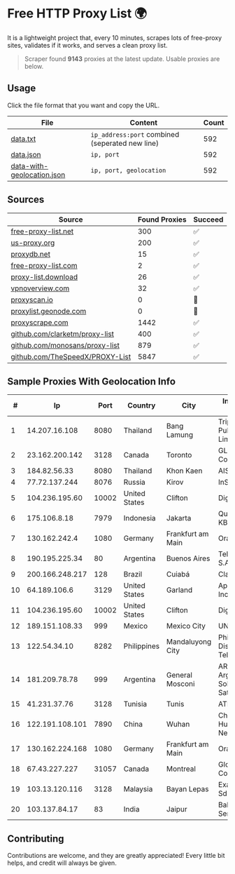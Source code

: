 
# Free HTTP Proxy List 🌍

It is a lightweight project that, every 10 minutes, scrapes lots of free-proxy sites, validates if it works, and serves a clean proxy list.


> Scraper found **9143** proxies at the latest update. Usable proxies are below.

## Usage

Click the file format that you want and copy the URL.


|File|Content|Count|
|----|-------|-----|
|[data.txt](https://raw.githubusercontent.com/themiralay/Proxy-List-World/master/data.txt)|`ip_address:port` combined (seperated new line)|592|
|[data.json](https://raw.githubusercontent.com/themiralay/Proxy-List-World/master/data.json)|`ip, port`|592|
|[data-with-geolocation.json](https://raw.githubusercontent.com/themiralay/Proxy-List-World/master/data-with-geolocation.json)|`ip, port, geolocation`|592|

## Sources

|Source|Found Proxies|Succeed|
|------|-------------|-------|
|[free-proxy-list.net](https://free-proxy-list.net)|300|✅|
|[us-proxy.org](https://www.us-proxy.org)|200|✅|
|[proxydb.net](http://proxydb.net)|15|✅|
|[free-proxy-list.com](https://free-proxy-list.com/?page=&port=&type%5B%5D=http&type%5B%5D=https&up_time=0&search=Search)|2|✅|
|[proxy-list.download](https://www.proxy-list.download/HTTP)|26|✅|
|[vpnoverview.com](https://vpnoverview.com/privacy/anonymous-browsing/free-proxy-servers)|32|✅|
|[proxyscan.io](https://www.proxyscan.io)|0|🚫|
|[proxylist.geonode.com](https://proxylist.geonode.com/api/proxy-list?limit=300&page=1&sort_by=lastChecked&sort_type=desc&protocols=http,https)|0|🚫|
|[proxyscrape.com](https://api.proxyscrape.com/v2/?request=displayproxies&protocol=http&timeout=10000&country=all&ssl=all&anonymity=all)|1442|✅|
|[github.com/clarketm/proxy-list](https://raw.githubusercontent.com/clarketm/proxy-list/master/proxy-list-raw.txt)|400|✅|
|[github.com/monosans/proxy-list](https://raw.githubusercontent.com/monosans/proxy-list/main/proxies/http.txt)|879|✅|
|[github.com/TheSpeedX/PROXY-List](https://raw.githubusercontent.com/TheSpeedX/PROXY-List/master/http.txt)|5847|✅|


## Sample Proxies With Geolocation Info

|#|Ip|Port|Country|City|Internet Service Provider|
|-|--|----|-------|----|-------------------------|
|1|14.207.16.108|8080|Thailand|Bang Lamung|Triple T Broadband Public Company Limited|
|2|23.162.200.142|3128|Canada|Toronto|GLOBALTELEHOST Corp.|
|3|184.82.56.33|8080|Thailand|Khon Kaen|AIS-Fibre|
|4|77.72.137.244|8076|Russia|Kirov|InSys Network|
|5|104.236.195.60|10002|United States|Clifton|DigitalOcean, LLC|
|6|175.106.8.18|7979|Indonesia|Jakarta|Quantum Dist POP KBJ PS-SH|
|7|130.162.242.4|1080|Germany|Frankfurt am Main|Oracle Corporation|
|8|190.195.225.34|80|Argentina|Buenos Aires|Telecom Argentina S.A.|
|9|200.166.248.217|128|Brazil|Cuiabá|Claro S.A|
|10|64.189.106.6|3129|United States|Garland|Apogee Telecom Inc.|
|11|104.236.195.60|10002|United States|Clifton|DigitalOcean, LLC|
|12|189.151.108.33|999|Mexico|Mexico City|UNINET|
|13|122.54.34.10|8282|Philippines|Mandaluyong City|Philippine Long Distance Telephone Co.|
|14|181.209.78.78|999|Argentina|General Mosconi|ARSAT - Empresa Argentina de Soluciones Satelitales S.A.|
|15|41.231.37.76|3128|Tunisia|Tunis|ATI - ISP|
|16|122.191.108.101|7890|China|Wuhan|China Unicom Hubei Province Network|
|17|130.162.224.168|1080|Germany|Frankfurt am Main|Oracle Corporation|
|18|67.43.227.227|31057|Canada|Montreal|GloboTech Communications|
|19|103.13.120.116|3128|Malaysia|Bayan Lepas|Exa Bytes Network Sdn.Bhd.|
|20|103.137.84.17|83|India|Jaipur|Bakliwal Telecom Services Pvt Ltd|



## Contributing

Contributions are welcome, and they are greatly appreciated! Every
little bit helps, and credit will always be given.

